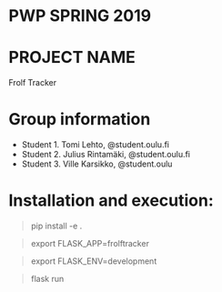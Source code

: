 # PWP SPRING 2019
# PROJECT NAME
Frolf Tracker
# Group information
* Student 1. Tomi Lehto, @student.oulu.fi
* Student 2. Julius Rintamäki, @student.oulu.fi
* Student 3. Ville Karsikko, @student.oulu

# Installation and execution:
> pip install -e .

> export FLASK_APP=frolftracker

> export FLASK_ENV=development

> flask run
